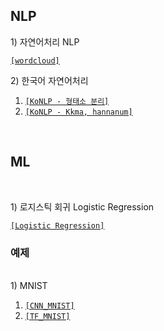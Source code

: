 ## NLP
<p> 1) 자연어처리 NLP </p>

[`[wordcloud]`](./NLP/wordcloud.pdf)

<p> 2) 한국어 자연어처리  </p>

1. [`[KoNLP - 형태소 분리]`](./NLP/KoNLP1.pdf) <br>
2. [`[KoNLP - Kkma, hannanum]`](./NLP/KoNLP2.pdf) 
</br> 

## ML
<br>
<p>  1) 로지스틱 회귀 Logistic Regression </p>

 [`[Logistic Regression]`](./B/ML/Logistic.pdf) <br>


### 예제 ###
<br>
<p4> 1) MNIST </p4>

1. [`[CNN_MNIST]`](./B/ML/mnist심층신경망.ipynb) <br>
2. [`[TF_MNIST]`](./B/ML/TF_MNIST.ipynb)

